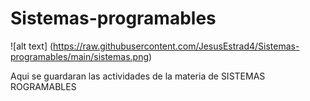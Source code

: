 # Sistemas-programables
![alt text] (https://raw.githubusercontent.com/JesusEstrad4/Sistemas-programables/main/sistemas.png)

Aqui se guardaran las actividades de la materia de SISTEMAS ROGRAMABLES 

